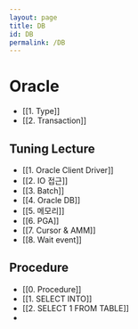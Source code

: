 ```yaml
---
layout: page  
title: DB
id: DB
permalink: /DB
---
```


# Oracle
- [[1. Type]]
- [[2. Transaction]]

## Tuning Lecture
- [[1. Oracle Client Driver]]
- [[2. IO 접근]]
- [[3. Batch]]
- [[4. Oracle DB]]
- [[5. 메모리]]
- [[6. PGA]]
- [[7. Cursor & AMM]]
- [[8. Wait event]]

## Procedure
- [[0. Procedure]]
- [[1. SELECT INTO]]
- [[2. SELECT 1 FROM TABLE]]
- 
